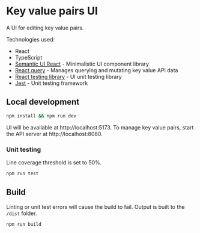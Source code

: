 # Key value pairs UI

A UI for editing key value pairs.

Technologies used:
* React
* TypeScript
* [Semantic UI React](https://github.com/Semantic-Org/Semantic-UI-React) - Minimalistic UI component library
* [React query](https://github.com/tanstack/query) - Manages querying and mutating key value API data
* [React testing library](https://github.com/testing-library/react-testing-library) - UI unit testing library
* [Jest](https://github.com/jestjs/jest) - Unit testing framework

## Local development

```bash
npm install && npm run dev
```

UI will be available at http://localhost:5173. To manage key value pairs, start the API server at http://localhost:8080.

### Unit testing

Line coverage threshold is set to 50%.

```bash
npm run test
```

## Build

Linting or unit test errors will cause the build to fail. Output is built to the `/dist` folder.

```bash
npm run build
```
